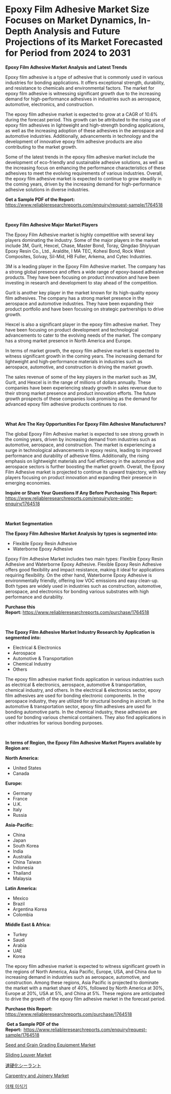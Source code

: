 <p><h1>Epoxy Film Adhesive Market Size Focuses on Market Dynamics, In-Depth Analysis and Future Projections of its Market Forecasted for Period from 2024 to 2031</h1></p><p><strong>Epoxy Film Adhesive Market Analysis and Latest Trends</strong></p>
<p><p>Epoxy film adhesive is a type of adhesive that is commonly used in various industries for bonding applications. It offers exceptional strength, durability, and resistance to chemicals and environmental factors. The market for epoxy film adhesive is witnessing significant growth due to the increasing demand for high-performance adhesives in industries such as aerospace, automotive, electronics, and construction.</p><p>The epoxy film adhesive market is expected to grow at a CAGR of 10.6% during the forecast period. This growth can be attributed to the rising use of epoxy film adhesives in lightweight and high-strength bonding applications, as well as the increasing adoption of these adhesives in the aerospace and automotive industries. Additionally, advancements in technology and the development of innovative epoxy film adhesive products are also contributing to the market growth.</p><p>Some of the latest trends in the epoxy film adhesive market include the development of eco-friendly and sustainable adhesive solutions, as well as the increasing focus on enhancing the performance characteristics of these adhesives to meet the evolving requirements of various industries. Overall, the epoxy film adhesive market is expected to continue to grow steadily in the coming years, driven by the increasing demand for high-performance adhesive solutions in diverse industries.</p></p>
<p><strong>Get a Sample PDF of the Report:&nbsp;</strong> <a href="https://www.reliableresearchreports.com/enquiry/request-sample/1764518">https://www.reliableresearchreports.com/enquiry/request-sample/1764518</a></p>
<p>&nbsp;</p>
<p><strong>Epoxy Film Adhesive Major Market Players</strong></p>
<p><p>The Epoxy Film Adhesive market is highly competitive with several key players dominating the industry. Some of the major players in the market include 3M, Gurit, Hexcel, Chase, Master Bond, Toray, Qingdao Shiyiyuan Epoxy Resin Co., Ltd., Araldite, I MA TEC, Kohesi Bond, Rock West Composites, Solvay, Sil-Mid, HB Fuller, Arkema, and Cytec Industries.</p><p>3M is a leading player in the Epoxy Film Adhesive market. The company has a strong global presence and offers a wide range of epoxy-based adhesive products. They have been focusing on product innovation and have been investing in research and development to stay ahead of the competition.</p><p>Gurit is another key player in the market known for its high-quality epoxy film adhesives. The company has a strong market presence in the aerospace and automotive industries. They have been expanding their product portfolio and have been focusing on strategic partnerships to drive growth.</p><p>Hexcel is also a significant player in the epoxy film adhesive market. They have been focusing on product development and technological advancements to cater to the evolving needs of the market. The company has a strong market presence in North America and Europe.</p><p>In terms of market growth, the epoxy film adhesive market is expected to witness significant growth in the coming years. The increasing demand for lightweight and high-performance materials in industries such as aerospace, automotive, and construction is driving the market growth.</p><p>The sales revenue of some of the key players in the market such as 3M, Gurit, and Hexcel is in the range of millions of dollars annually. These companies have been experiencing steady growth in sales revenue due to their strong market presence and product innovation efforts. The future growth prospects of these companies look promising as the demand for advanced epoxy film adhesive products continues to rise.</p></p>
<p>&nbsp;</p>
<p><strong>What Are The Key Opportunities For Epoxy Film Adhesive Manufacturers?</strong></p>
<p><p>The global Epoxy Film Adhesive market is expected to see strong growth in the coming years, driven by increasing demand from industries such as automotive, aerospace, and construction. The market is experiencing a surge in technological advancements in epoxy resins, leading to improved performance and durability of adhesive films. Additionally, the rising emphasis on lightweight materials and fuel efficiency in the automotive and aerospace sectors is further boosting the market growth. Overall, the Epoxy Film Adhesive market is projected to continue its upward trajectory, with key players focusing on product innovation and expanding their presence in emerging economies.</p></p>
<p><strong>Inquire or Share Your Questions If Any Before Purchasing This Report:</strong> <a href="https://www.reliableresearchreports.com/enquiry/pre-order-enquiry/1764518">https://www.reliableresearchreports.com/enquiry/pre-order-enquiry/1764518</a></p>
<p>&nbsp;</p>
<p><strong>Market Segmentation</strong></p>
<p><strong>The Epoxy Film Adhesive Market Analysis by types is segmented into:</strong></p>
<p><ul><li>Flexible Epoxy Resin Adhesive</li><li>Waterborne Epoxy Adhesive</li></ul></p>
<p><p>Epoxy Film Adhesive Market includes two main types: Flexible Epoxy Resin Adhesive and Waterborne Epoxy Adhesive. Flexible Epoxy Resin Adhesive offers good flexibility and impact resistance, making it ideal for applications requiring flexibility. On the other hand, Waterborne Epoxy Adhesive is environmentally friendly, offering low VOC emissions and easy clean-up. Both types are widely used in industries such as construction, automotive, aerospace, and electronics for bonding various substrates with high performance and durability.</p></p>
<p><strong>Purchase this Report:&nbsp;</strong><a href="https://www.reliableresearchreports.com/purchase/1764518">https://www.reliableresearchreports.com/purchase/1764518</a></p>
<p>&nbsp;</p>
<p><strong>The Epoxy Film Adhesive Market Industry Research by Application is segmented into:</strong></p>
<p><ul><li>Electrical & Electronics</li><li>Aerospace</li><li>Automotive & Transportation</li><li>Chemical Industry</li><li>Others</li></ul></p>
<p><p>The epoxy film adhesive market finds application in various industries such as electrical & electronics, aerospace, automotive & transportation, chemical industry, and others. In the electrical & electronics sector, epoxy film adhesives are used for bonding electronic components. In the aerospace industry, they are utilized for structural bonding in aircraft. In the automotive & transportation sector, epoxy film adhesives are used for bonding automotive parts. In the chemical industry, these adhesives are used for bonding various chemical containers. They also find applications in other industries for various bonding purposes.</p></p>
<p>&nbsp;</p>
<p><strong>In terms of Region, the Epoxy Film Adhesive Market Players available by Region are:</strong></p>
<p>
    <p> <strong> North America: </strong>
        <ul>
            <li>United States</li>
            <li>Canada</li>
        </ul>
        </p> 
    <p> <strong> Europe: </strong>
        <ul>
            <li>Germany</li>
            <li>France</li>
            <li>U.K.</li>
            <li>Italy</li>
            <li>Russia</li>
        </ul>
        </p> 
    <p> <strong> Asia-Pacific: </strong>
        <ul>
            <li>China</li>
            <li>Japan</li>
            <li>South Korea</li>
            <li>India</li>
            <li>Australia</li>
            <li>China Taiwan</li>
            <li>Indonesia</li>
            <li>Thailand</li>
            <li>Malaysia</li>
        </ul>
        </p> 
    <p> <strong> Latin America: </strong>
        <ul>
            <li>Mexico</li>
            <li>Brazil</li>
            <li>Argentina Korea</li>
            <li>Colombia</li>
        </ul>
        </p> 
    <p> <strong> Middle East & Africa: </strong>
        <ul>
            <li>Turkey</li>
            <li>Saudi</li>
            <li>Arabia</li>
            <li>UAE</li>
            <li>Korea</li>
        </ul>
    </p>
    </p>
<p><p>The epoxy film adhesive market is expected to witness significant growth in the regions of North America, Asia Pacific, Europe, USA, and China due to increasing demand in industries such as aerospace, automotive, and construction. Among these regions, Asia Pacific is projected to dominate the market with a market share of 40%, followed by North America at 30%, Europe at 20%, USA at 5%, and China at 5%. These regions are anticipated to drive the growth of the epoxy film adhesive market in the forecast period.</p></p>
<p><strong>Purchase this Report: </strong><a href="https://www.reliableresearchreports.com/purchase/1764518">https://www.reliableresearchreports.com/purchase/1764518</a></p>
<p>&nbsp;<strong>Get a Sample PDF of the Report:&nbsp;&nbsp;</strong><a href="https://www.reliableresearchreports.com/enquiry/request-sample/1764518">https://www.reliableresearchreports.com/enquiry/request-sample/1764518</a></p>
<p><strong></strong></p>
<p><p><a href="https://issuu.com/reportprime-2/docs/seed-and-grain-grading-equipment-market-size-2030.">Seed and Grain Grading Equipment Market</a></p><p><a href="https://github.com/derrinmiltonellis35gcl/Market-Research-Report-List-1/blob/main/sliding-louver-market.md">Sliding Louver Market</a></p><p><a href="https://github.com/hwbcz413288296/Market-Research-Report-List-1/blob/main/6990590193661.md">速硬化シーラント</a></p><p><a href="https://github.com/Chiragrp22/Market-Research-Report-List-3/blob/main/carpentry-and-joinery-market.md">Carpentry and Joinery Market</a></p><p><a href="https://github.com/bunxhcci35271755/Market-Research-Report-List-1/blob/main/8404801193444.md">야채 이식기</a></p></p>